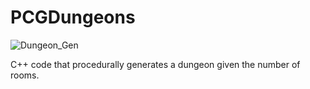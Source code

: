 # PCGDungeons

![Dungeon_Gen](https://user-images.githubusercontent.com/59312045/223602234-62323010-0b14-41dc-8e4f-034811f69f70.png)

C++ code that procedurally generates a dungeon given the number of rooms.
